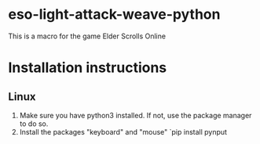 # eso-light-attack-weave-python
This is a macro for the game Elder Scrolls Online

# Installation instructions
## Linux
1. Make sure you have python3 installed. If not, use the package manager to do so.
2. Install the packages "keyboard" and "mouse"
`pip install pynput
